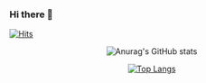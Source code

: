 ### Hi there 👋

  
[![Hits](https://hits.seeyoufarm.com/api/count/incr/badge.svg?url=https%3A%2F%2Fgithub.com%2Fgjbae1212%2Fhit-counter&count_bg=%23B67EE3&title_bg=%238E8E8E&icon=&icon_color=%23FFFFFF&title=hits&edge_flat=false)](https://hits.seeyoufarm.com)
  <div align=center>
  
![Anurag's GitHub stats](https://github-readme-stats.vercel.app/api?username=rlafl7942&show_icons=true&theme=dracula)
  
[![Top Langs](https://github-readme-stats.vercel.app/api/top-langs/?username=rlafl7942&layout=compact&theme=dracula)](https://github.com/anuraghazra/github-readme-stats)
</div>

<!--
**rlafl7942/rlafl7942** is a ✨ _special_ ✨ repository because its `README.md` (this file) appears on your GitHub profile.

Here are some ideas to get you started:

- 🔭 I’m currently working on ...
- 🌱 I’m currently learning ...
- 👯 I’m looking to collaborate on ...
- 🤔 I’m looking for help with ...
- 💬 Ask me about ...
- 📫 How to reach me: ...
- 😄 Pronouns: ...
- ⚡ Fun fact: ...
-->
